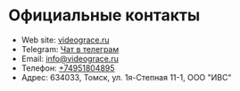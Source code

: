 # Официальные контакты

- Web site: [videograce.ru](https://videograce.ru)
- Telegram: [Чат в телеграм](https://t.me/VideoGrace)
- Email: [info@videograce.ru](mailto:info@videograce.ru)
- Телефон: [+74951804895](tel:+74951804895)
- Адрес: 634033, Томск, ул. 1я-Степная 11-1, ООО "ИВС"

